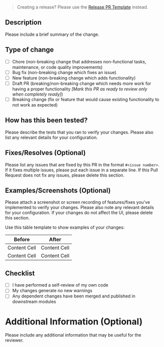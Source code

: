 > Creating a release? Please use the [Release PR Template](https://github.com/WalletConnect/walletconnect-monorepo/blob/v2.0/.github/pr_template_release.md) instead.

## Description

Please include a brief summary of the change. 

## Type of change

- [ ] Chore (non-breaking change that addresses non-functional tasks, maintenance, or code quality improvements)
- [ ] Bug fix (non-breaking change which fixes an issue)
- [ ] New feature (non-breaking change which adds functionality)
- [ ] Draft PR (breaking/non-breaking change which needs more work for having a proper functionality _[Mark this PR as ready to review only when completely ready]_)
- [ ] Breaking change (fix or feature that would cause existing functionality to not work as expected)

## How has this been tested?

Please describe the tests that you ran to verify your changes. Please also list any relevant details for your configuration.

## Fixes/Resolves (Optional)

Please list any issues that are fixed by this PR in the format `#<issue number>`. If it fixes multiple issues, please put each issue in a separate line. If this Pull Request does not fix any issues, please delete this section.

## Examples/Screenshots (Optional)

Please attach a screenshot or screen recording of features/fixes you've implemented to verify your changes. Please also note any relevant details for your configuration. If your changes do not affect the UI, please delete this section.

Use this table template to show examples of your changes:

| Before       | After        |
| ------------ | ------------ |
| Content Cell | Content Cell |
| Content Cell | Content Cell |

## Checklist

- [ ] I have performed a self-review of my own code
- [ ] My changes generate no new warnings
- [ ] Any dependent changes have been merged and published in downstream modules

# Additional Information (Optional)

Please include any additional information that may be useful for the reviewer.
